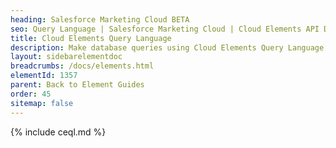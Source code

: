 ```yaml
---
heading: Salesforce Marketing Cloud BETA
seo: Query Language | Salesforce Marketing Cloud | Cloud Elements API Docs
title: Cloud Elements Query Language
description: Make database queries using Cloud Elements Query Language.
layout: sidebarelementdoc
breadcrumbs: /docs/elements.html
elementId: 1357
parent: Back to Element Guides
order: 45
sitemap: false
---
```


{% include ceql.md %}
